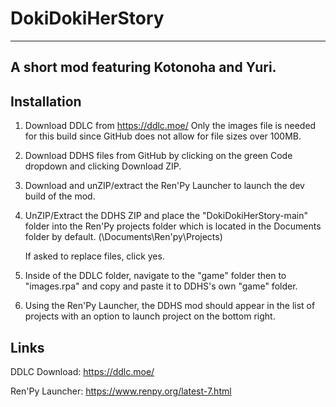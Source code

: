 # DokiDokiHerStory
---
A short mod featuring Kotonoha and Yuri.
----------
Installation
----------
1. Download DDLC from https://ddlc.moe/ Only the images file is needed for this build since GitHub does not allow for file sizes over 100MB.

2. Download DDHS files from GitHub by clicking on the green Code dropdown and clicking Download ZIP.

3. Download and unZIP/extract the Ren'Py Launcher to launch the dev build of the mod.

4. UnZIP/Extract the DDHS ZIP and place the "DokiDokiHerStory-main" folder into the Ren'Py projects folder which is located in the Documents folder by default. (\Documents\Ren'py\Projects)

   If asked to replace files, click yes.

6. Inside of the DDLC folder, navigate to the "game" folder then to "images.rpa" and copy and paste it to DDHS's own "game" folder.

7. Using the Ren'Py Launcher, the DDHS mod should appear in the list of projects with an option to launch project on the bottom right.


Links
----------
DDLC Download: https://ddlc.moe/

Ren'Py Launcher: https://www.renpy.org/latest-7.html
